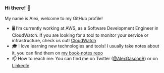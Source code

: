 ### Hi there! 👋
My name is Alex, welcome to my GitHub profile!

- 🖥 I’m currently working at AWS, as a Software Development Engineer in CloudWatch. If you are looking for a tool to monitor your service or infrastructure, check us out! [CloudWatch](https://aws.amazon.com/cloudwatch/)
- 🎓 I love learning new technologies and tools! I usually take notes about it, you can find them on [my book-notes repo](https://github.com/AlexGascon/book-notes)
- 📫 How to reach me: You can find me on Twitter ([@AlexGasconB](https://twitter.com/AlexGasconB)) or on [LinkedIn](https://www.linkedin.com/in/alexgascon/).
<!--
**AlexGascon/AlexGascon** is a ✨ _special_ ✨ repository because its `README.md` (this file) appears on your GitHub profile.

Here are some ideas to get you started:

- 🖥 I’m currently working at AWS, as a Software Development Engineer in CloudWatch. If you are looking for a tool to monitor your service or infrastructure, check us out! [CloudWatch](https://aws.amazon.com/cloudwatch/)
- 🎓 I love learning new technologies and tools! I usually take notes about it, you can find them on [my book-notes repo](https://github.com/AlexGascon/book-notes)
- 👯 I’m looking to collaborate on ...
- 🤔 I’m looking for help with ...
- 💬 Ask me about ...
- 📫 How to reach me: You can find me on Twitter ([@AlexGasconB](https://twitter.com/AlexGasconB)) or on [LinkedIn](https://www.linkedin.com/in/alexgascon/).
- 😄 Pronouns: he/him
- ⚡ Fun fact: ...
-->
